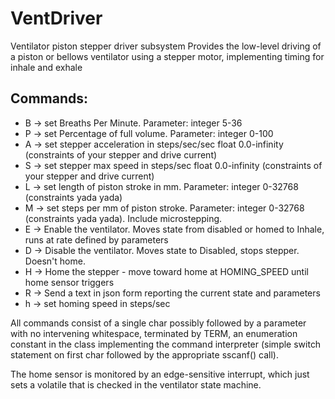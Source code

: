 # VentDriver
Ventilator piston stepper driver subsystem
Provides the low-level driving of a piston or bellows ventilator using a stepper motor, implementing timing for inhale and exhale

## Commands:
-    B -> set Breaths Per Minute. Parameter: integer 5-36
-    P -> set Percentage of full volume. Parameter: integer 0-100
-    A -> set stepper acceleration in steps/sec/sec float 0.0-infinity (constraints of your stepper and drive current)
-    S -> set stepper max speed in steps/sec float 0.0-infinity (constraints of your stepper and drive current)
-    L -> set length of piston stroke in mm. Parameter: integer 0-32768 (constraints yada yada)
-    M -> set steps per mm of piston stroke. Parameter: integer 0-32768 (constraints yada yada). Include microstepping.
-    E -> Enable the ventilator.  Moves state from disabled or homed to Inhale, runs at rate defined by parameters
-    D -> Disable the ventilator.  Moves state to Disabled, stops stepper.  Doesn't home.
-    H -> Home the stepper - move toward home at HOMING_SPEED until home sensor triggers
-    R -> Send a text in json form reporting the current state and parameters
-    h -> set homing speed in steps/sec

All commands consist of a single char possibly followed by a parameter with no intervening whitespace, terminated by TERM, an enumeration constant in the class implementing the command interpreter (simple switch statement on first char followed by the appropriate sscanf() call).

The home sensor is monitored by an edge-sensitive interrupt, which just sets a volatile that is checked in the ventilator 
state machine.
